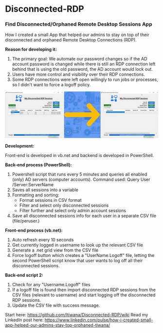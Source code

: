 # Disconnected-RDP
### Find Disconnected/Orphaned Remote Desktop Sessions App

How I created a small App that helped our admins to stay on top of their disconnected and orphaned Remote Desktop Connections (RDP). 

**Reason for developing it:**
1. The primary goal: We automate our password changes so if the AD account password is changed while there is still an RDP connection left behind that is using the old password, the AD account would lock out.
2. Users have more control and visibility over their RDP connections.
3. Some RDP connections were left open willingly to run jobs or processes, so I didn't want to force a logoff policy.

![alt text](/Images/Main.png)

**Development:**

Front-end is developed in vb.net and backend is developed in PowerShell.



**Back-end process (PowerShell):**
1. Powershell script that runs every 5 minutes and queries all enabled (only) AD servers (computer accounts). Command used: Query User /Server:ServerName
2. Saves all sessions into a variable
3. Formatting and sorting:
   * Format sessions in CSV format
   * Filter and select only disconnected sessions
   * Filter further and select only admin account sessions
4. Save all disconnected sessions info for each user in a separate CSV file (file/peruser.)



**Front-end process (vb.net):**
1. Auto refresh every 10 seconds
2. Get currently logged in username to look up the relevant CSV file
3. Generate a .net grid view from the CSV file
4. Force logoff button which creates a "UserName.Logoff" file, letting the second PowerShell script know that user wants to log off all their disconnected sessions.


**Back-end script 2:**
1. Check for any "Username.Logoff" files
2. If a logoff file is found then import disconnected RDP sessions from the CSV files (relevant to username) and start logging off the disconnected RDP sessions.
3. Update the CSV file with success message.

Start here: https://github.com/ltiwana/Disconnected-RDP/wiki
Read my LinkedIn post here: https://www.linkedin.com/pulse/how-i-created-small-app-helped-our-admins-stay-top-orphaned-tiwana/
